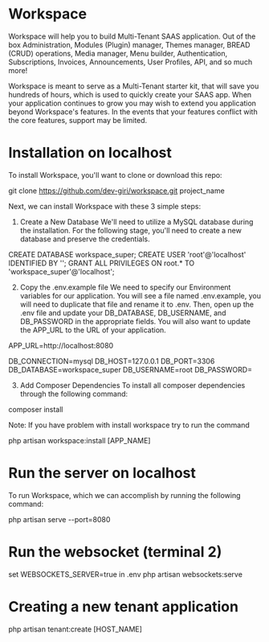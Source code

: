# Workspace
Workspace will help you to build Multi-Tenant SAAS application. Out of the box Administration, Modules (Plugin) manager, Themes manager, BREAD (CRUD) operations, Media manager, Menu builder, Authentication, Subscriptions, Invoices, Announcements, User Profiles, API, and so much more!

Workspace is meant to serve as a Multi-Tenant starter kit, that will save you hundreds of hours, which is used to quickly create your SAAS app. When your application continues to grow you may wish to extend you application beyond Workspace's features. In the events that your features conflict with the core features, support may be limited.


# Installation on localhost

To install Workspace, you'll want to clone or download this repo:

git clone https://github.com/dev-giri/workspace.git project_name


Next, we can install Workspace with these 3 simple steps:

1. Create a New Database
We'll need to utilize a MySQL database during the installation. For the following stage, you'll need to create a new database and preserve the credentials.

CREATE DATABASE workspace_super;
CREATE USER 'root'@'localhost' IDENTIFIED BY '';
GRANT ALL PRIVILEGES ON root.* TO 'workspace_super'@'localhost';


2. Copy the .env.example file
We need to specify our Environment variables for our application. You will see a file named .env.example, you will need to duplicate that file and rename it to .env.
Then, open up the .env file and update your DB_DATABASE, DB_USERNAME, and DB_PASSWORD in the appropriate fields. You will also want to update the APP_URL to the URL of your application.

APP_URL=http://localhost:8080

DB_CONNECTION=mysql
DB_HOST=127.0.0.1
DB_PORT=3306
DB_DATABASE=workspace_super
DB_USERNAME=root
DB_PASSWORD=


3. Add Composer Dependencies
To install all composer dependencies through the following command:

composer install

Note: If you have problem with install workspace try to run the command 

php artisan workspace:install [APP_NAME]



# Run the server on localhost

To run Workspace, which we can accomplish by running the following command:

php artisan serve --port=8080

# Run the websocket (terminal 2)
set WEBSOCKETS_SERVER=true in .env
php artisan websockets:serve


# Creating a new tenant application 

php artisan tenant:create [HOST_NAME]

